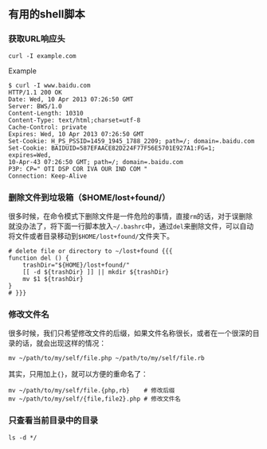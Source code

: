 ## 有用的shell脚本

### 获取URL响应头

	curl -I example.com

Example

	$ curl -I www.baidu.com
	HTTP/1.1 200 OK
	Date: Wed, 10 Apr 2013 07:26:50 GMT
	Server: BWS/1.0
	Content-Length: 10310
	Content-Type: text/html;charset=utf-8
	Cache-Control: private
	Expires: Wed, 10 Apr 2013 07:26:50 GMT
	Set-Cookie: H_PS_PSSID=1459_1945_1788_2209; path=/; domain=.baidu.com
	Set-Cookie: BAIDUID=587EFAACE82D224F77F56E5701E927A1:FG=1; expires=Wed,
	10-Apr-43 07:26:50 GMT; path=/; domain=.baidu.com
	P3P: CP=" OTI DSP COR IVA OUR IND COM "
	Connection: Keep-Alive

### 删除文件到垃圾箱（$HOME/lost+found/）

很多时候，在命令模式下删除文件是一件危险的事情，直接`rm`的话，对于误删除就没办法了，将下面一行脚本放入`~/.bashrc`中，通过`del`来删除文件，可以自动将文件或者目录移动到`$HOME/lost+found/`文件夹下。

	# delete file or directory to ~/lost+found {{{
	function del () {
		trashDir="${HOME}/lost+found/"
		[[ -d ${trashDir} ]] || mkdir ${trashDir}
		mv $1 ${trashDir}
	}
	# }}}

### 修改文件名

很多时候，我们只希望修改文件的后缀，如果文件名称很长，或者在一个很深的目录的话，就会出现这样的情况：

	mv ~/path/to/my/self/file.php ~/path/to/my/self/file.rb

其实，只用加上`{}`，就可以方便的重命名了：

	mv ~/path/to/my/self/file.{php,rb}    # 修改后缀
	mv ~/path/to/my/self/{file,file2}.php # 修改文件名

### 只查看当前目录中的目录

	ls -d */
